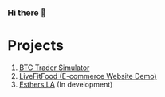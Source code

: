 ### Hi there 👋


# Projects
1. [BTC Trader Simulator](https://btc-trader-sim.herokuapp.com/)
2. [LiveFitFood (E-commerce Website Demo)](https://web322-as5-submission.herokuapp.com/)
3. [Esthers.LA](https://github.com/JoonsubHwang/esthers-la) (In development)
